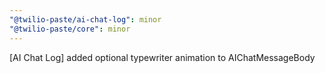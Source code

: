 ```yaml
---
"@twilio-paste/ai-chat-log": minor
"@twilio-paste/core": minor
---
```


[AI Chat Log] added optional typewriter animation to AIChatMessageBody

